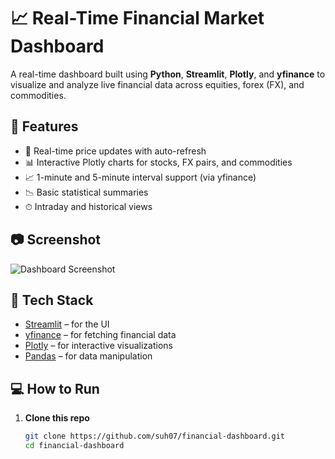 # 📈 Real-Time Financial Market Dashboard

A real-time dashboard built using **Python**, **Streamlit**, **Plotly**, and **yfinance** to visualize and analyze live financial data across equities, forex (FX), and commodities.

## 🚀 Features

- 🔁 Real-time price updates with auto-refresh
- 📊 Interactive Plotly charts for stocks, FX pairs, and commodities
- 📈 1-minute and 5-minute interval support (via yfinance)
- 📉 Basic statistical summaries
- ⏱ Intraday and historical views

## 📷 Screenshot

![Dashboard Screenshot](screenshot.png)

## 🧰 Tech Stack

- [Streamlit](https://streamlit.io/) – for the UI
- [yfinance](https://pypi.org/project/yfinance/) – for fetching financial data
- [Plotly](https://plotly.com/python/) – for interactive visualizations
- [Pandas](https://pandas.pydata.org/) – for data manipulation

## 💻 How to Run

1. **Clone this repo**
   ```bash
   git clone https://github.com/suh07/financial-dashboard.git
   cd financial-dashboard
